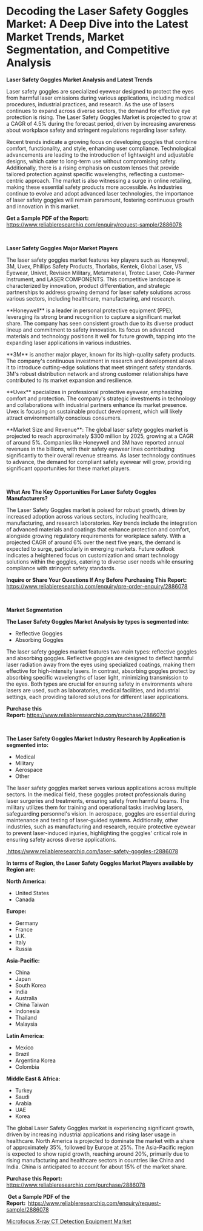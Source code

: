 <p><h1>Decoding the Laser Safety Goggles Market: A Deep Dive into the Latest Market Trends, Market Segmentation, and Competitive Analysis</h1></p><p><strong>Laser Safety Goggles Market Analysis and Latest Trends</strong></p>
<p><p>Laser safety goggles are specialized eyewear designed to protect the eyes from harmful laser emissions during various applications, including medical procedures, industrial practices, and research. As the use of lasers continues to expand across diverse sectors, the demand for effective eye protection is rising. The Laser Safety Goggles Market is projected to grow at a CAGR of 4.5% during the forecast period, driven by increasing awareness about workplace safety and stringent regulations regarding laser safety. </p><p>Recent trends indicate a growing focus on developing goggles that combine comfort, functionality, and style, enhancing user compliance. Technological advancements are leading to the introduction of lightweight and adjustable designs, which cater to long-term use without compromising safety. Additionally, there is a rising emphasis on custom lenses that provide tailored protection against specific wavelengths, reflecting a customer-centric approach. The market is also witnessing a surge in online retailing, making these essential safety products more accessible. As industries continue to evolve and adopt advanced laser technologies, the importance of laser safety goggles will remain paramount, fostering continuous growth and innovation in this market.</p></p>
<p><strong>Get a Sample PDF of the Report:&nbsp;</strong> <a href="https://www.reliableresearchiq.com/enquiry/request-sample/2886078?utm_campaign=3193&utm_medium=2&utm_source=Github&utm_content=ia&utm_term=13032025&utm_id=laser-safety-goggles">https://www.reliableresearchiq.com/enquiry/request-sample/2886078</a></p>
<p>&nbsp;</p>
<p><strong>Laser Safety Goggles Major Market Players</strong></p>
<p><p>The laser safety goggles market features key players such as Honeywell, 3M, Uvex, Phillips Safety Products, Thorlabs, Kentek, Global Laser, VS Eyewear, Univet, Revision Military, Metamaterial, Trotec Laser, Cole-Parmer Instrument, and LASER COMPONENTS. This competitive landscape is characterized by innovation, product differentiation, and strategic partnerships to address growing demand for laser safety solutions across various sectors, including healthcare, manufacturing, and research.</p><p>**Honeywell** is a leader in personal protective equipment (PPE), leveraging its strong brand recognition to capture a significant market share. The company has seen consistent growth due to its diverse product lineup and commitment to safety innovation. Its focus on advanced materials and technology positions it well for future growth, tapping into the expanding laser applications in various industries.</p><p>**3M** is another major player, known for its high-quality safety products. The company's continuous investment in research and development allows it to introduce cutting-edge solutions that meet stringent safety standards. 3M's robust distribution network and strong customer relationships have contributed to its market expansion and resilience.</p><p>**Uvex** specializes in professional protective eyewear, emphasizing comfort and protection. The company's strategic investments in technology and collaborations with industrial partners enhance its market presence. Uvex is focusing on sustainable product development, which will likely attract environmentally conscious consumers.</p><p>**Market Size and Revenue**: The global laser safety goggles market is projected to reach approximately $300 million by 2025, growing at a CAGR of around 5%. Companies like Honeywell and 3M have reported annual revenues in the billions, with their safety eyewear lines contributing significantly to their overall revenue streams. As laser technology continues to advance, the demand for compliant safety eyewear will grow, providing significant opportunities for these market players.</p></p>
<p>&nbsp;</p>
<p><strong>What Are The Key Opportunities For Laser Safety Goggles Manufacturers?</strong></p>
<p><p>The Laser Safety Goggles market is poised for robust growth, driven by increased adoption across various sectors, including healthcare, manufacturing, and research laboratories. Key trends include the integration of advanced materials and coatings that enhance protection and comfort, alongside growing regulatory requirements for workplace safety. With a projected CAGR of around 6% over the next five years, the demand is expected to surge, particularly in emerging markets. Future outlook indicates a heightened focus on customization and smart technology solutions within the goggles, catering to diverse user needs while ensuring compliance with stringent safety standards.</p></p>
<p><strong>Inquire or Share Your Questions If Any Before Purchasing This Report:</strong> <a href="https://www.reliableresearchiq.com/enquiry/pre-order-enquiry/2886078?utm_campaign=3193&utm_medium=2&utm_source=Github&utm_content=ia&utm_term=13032025&utm_id=laser-safety-goggles">https://www.reliableresearchiq.com/enquiry/pre-order-enquiry/2886078</a></p>
<p>&nbsp;</p>
<p><strong>Market Segmentation</strong></p>
<p><strong>The Laser Safety Goggles Market Analysis by types is segmented into:</strong></p>
<p><ul><li>Reflective Goggles</li><li>Absorbing Goggles</li></ul></p>
<p><p>The laser safety goggles market features two main types: reflective goggles and absorbing goggles. Reflective goggles are designed to deflect harmful laser radiation away from the eyes using specialized coatings, making them effective for high-intensity lasers. In contrast, absorbing goggles protect by absorbing specific wavelengths of laser light, minimizing transmission to the eyes. Both types are crucial for ensuring safety in environments where lasers are used, such as laboratories, medical facilities, and industrial settings, each providing tailored solutions for different laser applications.</p></p>
<p><strong>Purchase this Report:&nbsp;</strong><a href="https://www.reliableresearchiq.com/purchase/2886078?utm_campaign=3193&utm_medium=2&utm_source=Github&utm_content=ia&utm_term=13032025&utm_id=laser-safety-goggles">https://www.reliableresearchiq.com/purchase/2886078</a></p>
<p>&nbsp;</p>
<p><strong>The Laser Safety Goggles Market Industry Research by Application is segmented into:</strong></p>
<p><ul><li>Medical</li><li>Military</li><li>Aerospace</li><li>Other</li></ul></p>
<p><p>The laser safety goggles market serves various applications across multiple sectors. In the medical field, these goggles protect professionals during laser surgeries and treatments, ensuring safety from harmful beams. The military utilizes them for training and operational tasks involving lasers, safeguarding personnel's vision. In aerospace, goggles are essential during maintenance and testing of laser-guided systems. Additionally, other industries, such as manufacturing and research, require protective eyewear to prevent laser-induced injuries, highlighting the goggles' critical role in ensuring safety across diverse applications.</p></p>
<p><a href="https://www.reliableresearchiq.com/laser-safety-goggles-r2886078?utm_campaign=3193&utm_medium=2&utm_source=Github&utm_content=ia&utm_term=13032025&utm_id=laser-safety-goggles">&nbsp;https://www.reliableresearchiq.com/laser-safety-goggles-r2886078</a></p>
<p><strong>In terms of Region, the Laser Safety Goggles Market Players available by Region are:</strong></p>
<p>
    <p> <strong> North America: </strong>
        <ul>
            <li>United States</li>
            <li>Canada</li>
        </ul>
        </p> 
    <p> <strong> Europe: </strong>
        <ul>
            <li>Germany</li>
            <li>France</li>
            <li>U.K.</li>
            <li>Italy</li>
            <li>Russia</li>
        </ul>
        </p> 
    <p> <strong> Asia-Pacific: </strong>
        <ul>
            <li>China</li>
            <li>Japan</li>
            <li>South Korea</li>
            <li>India</li>
            <li>Australia</li>
            <li>China Taiwan</li>
            <li>Indonesia</li>
            <li>Thailand</li>
            <li>Malaysia</li>
        </ul>
        </p> 
    <p> <strong> Latin America: </strong>
        <ul>
            <li>Mexico</li>
            <li>Brazil</li>
            <li>Argentina Korea</li>
            <li>Colombia</li>
        </ul>
        </p> 
    <p> <strong> Middle East & Africa: </strong>
        <ul>
            <li>Turkey</li>
            <li>Saudi</li>
            <li>Arabia</li>
            <li>UAE</li>
            <li>Korea</li>
        </ul>
    </p>
    </p>
<p><p>The global Laser Safety Goggles market is experiencing significant growth, driven by increasing industrial applications and rising laser usage in healthcare. North America is projected to dominate the market with a share of approximately 35%, followed by Europe at 25%. The Asia-Pacific region is expected to show rapid growth, reaching around 20%, primarily due to rising manufacturing and healthcare sectors in countries like China and India. China is anticipated to account for about 15% of the market share.</p></p>
<p><strong>Purchase this Report: </strong><a href="https://www.reliableresearchiq.com/purchase/2886078?utm_campaign=3193&utm_medium=2&utm_source=Github&utm_content=ia&utm_term=13032025&utm_id=laser-safety-goggles">https://www.reliableresearchiq.com/purchase/2886078</a></p>
<p>&nbsp;<strong>Get a Sample PDF of the Report:&nbsp;&nbsp;</strong><a href="https://www.reliableresearchiq.com/enquiry/request-sample/2886078?utm_campaign=3193&utm_medium=2&utm_source=Github&utm_content=ia&utm_term=13032025&utm_id=laser-safety-goggles">https://www.reliableresearchiq.com/enquiry/request-sample/2886078</a></p>
<p><strong></strong></p>
<p><p><a href="https://github.com/rosalinebhakta48/Market-Research-Report-List-1/blob/main/microfocus-x-ray-ct-detection-equipment-market.md?utm_campaign=3193&utm_medium=2&utm_source=Github&utm_content=ia&utm_term=13032025&utm_id=laser-safety-goggles">Microfocus X-ray CT Detection Equipment Market</a></p></p>